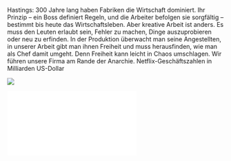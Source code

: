 Hastings: 300 Jahre lang haben Fabriken die Wirtschaft dominiert. Ihr Prinzip – ein Boss definiert Regeln, und die Arbeiter befolgen sie sorgfältig – bestimmt bis heute das Wirtschaftsleben. Aber kreative Arbeit ist anders. Es muss den Leuten erlaubt sein, Fehler zu machen, Dinge auszuprobieren oder neu zu erfinden. In der Produktion überwacht man seine Angestellten, in unserer Arbeit gibt man ihnen Freiheit und muss herausfinden, wie man als Chef damit umgeht. Denn Freiheit kann leicht in Chaos umschlagen. Wir führen unsere Firma am Rande der Anarchie.
Netflix-Geschäftszahlen
in Milliarden US-Dollar


![](F88D6702-40B7-4DA5-A09C-84FF0DEDA440.jpeg)


![](GoodNotes.pdf)